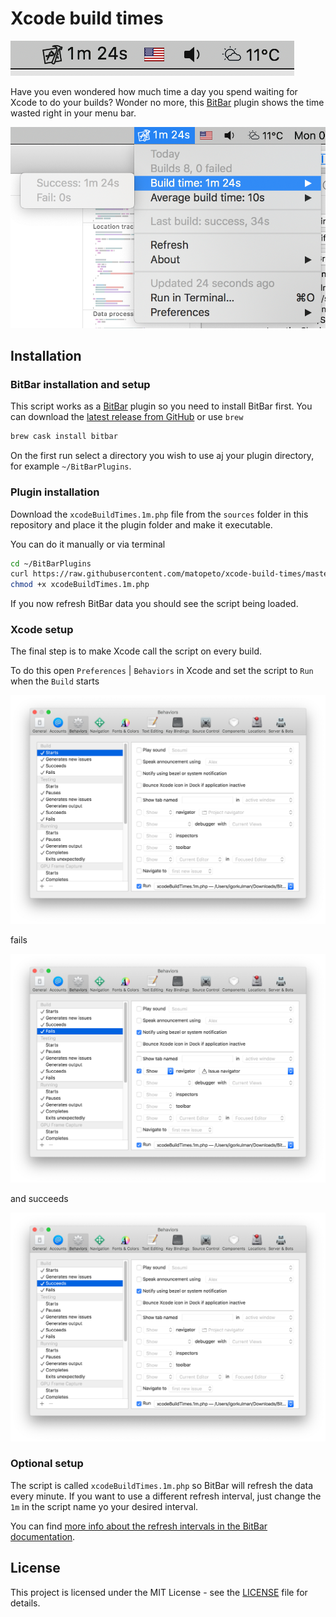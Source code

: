 # Xcode build times

![](screenshots/menubar.png)

Have you even wondered how much time a day you spend waiting for Xcode to do your builds? Wonder no more, this [BitBar](https://getbitbar.com/) plugin shows the time wasted right in your menu bar.

![](screenshots/menubar-extended.png)

## Installation

### BitBar installation and setup

This script works as a [BitBar](https://getbitbar.com/) plugin so you need to install BitBar first. You can download the [latest release from GitHub](https://github.com/matryer/bitbar/releases/latest) or use `brew`

```bash
brew cask install bitbar
```

On the first run select a directory you wish to use aj your plugin directory, for example `~/BitBarPlugins`.

### Plugin installation

Download the `xcodeBuildTimes.1m.php` file from the `sources` folder in this repository and place it the plugin folder and make it executable.

You can do it manually or via terminal

```bash
cd ~/BitBarPlugins
curl https://raw.githubusercontent.com/matopeto/xcode-build-times/master/sources/xcodeBuildTimes.1m.php --output xcodeBuildTimes.1m.php
chmod +x xcodeBuildTimes.1m.php
```

If you now refresh BitBar data you should see the script being loaded.

### Xcode setup

The final step is to make Xcode call the script on every build. 

To do this open `Preferences` | `Behaviors` in Xcode and set the script to `Run` when the `Build` starts

![](screenshots/xcode-start.png)

fails

![](screenshots/xcode-fail.png)

and succeeds

![](screenshots/xcode-finish.png)

### Optional setup

The script is called `xcodeBuildTimes.1m.php` so BitBar will refresh the data every minute. If you want to use a different refresh interval, just change the `1m` in the script name yo your desired interval. 

You can find [more info about the refresh intervals in the BitBar documentation](https://github.com/matryer/bitbar#configure-the-refresh-time).

## License

This project is licensed under the MIT License - see the [LICENSE](LICENSE) file for details.